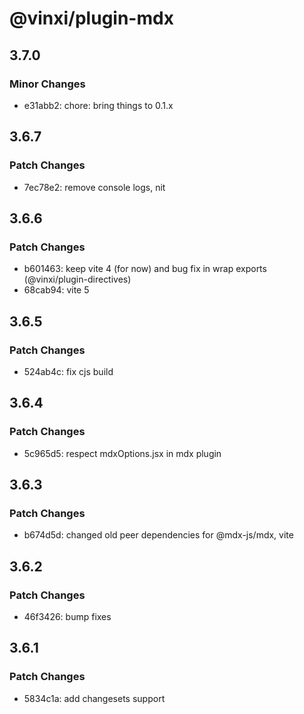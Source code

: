 # @vinxi/plugin-mdx

## 3.7.0

### Minor Changes

- e31abb2: chore: bring things to 0.1.x

## 3.6.7

### Patch Changes

- 7ec78e2: remove console logs, nit

## 3.6.6

### Patch Changes

- b601463: keep vite 4 (for now) and bug fix in wrap exports (@vinxi/plugin-directives)
- 68cab94: vite 5

## 3.6.5

### Patch Changes

- 524ab4c: fix cjs build

## 3.6.4

### Patch Changes

- 5c965d5: respect mdxOptions.jsx in mdx plugin

## 3.6.3

### Patch Changes

- b674d5d: changed old peer dependencies for @mdx-js/mdx, vite

## 3.6.2

### Patch Changes

- 46f3426: bump fixes

## 3.6.1

### Patch Changes

- 5834c1a: add changesets support
